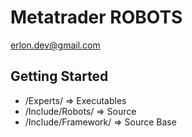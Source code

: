 
# Metatrader ROBOTS 

erlon.dev@gmail.com

## Getting Started

* /Experts/ => Executables
* /Include/Robots/ => Source
* /Include/Framework/ => Source Base


